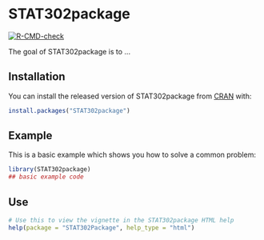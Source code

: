 
# STAT302package

<!-- badges: start -->
[![R-CMD-check](https://github.com/morgandputnam/STAT302package/workflows/R-CMD-check/badge.svg)](https://github.com/morgandputnam/STAT302package/actions)
<!-- badges: end -->

The goal of STAT302package is to ...

## Installation

You can install the released version of STAT302package from [CRAN](https://CRAN.R-project.org) with:

``` r
install.packages("STAT302package")
```

## Example

This is a basic example which shows you how to solve a common problem:

``` r
library(STAT302package)
## basic example code
```

## Use

``` r
# Use this to view the vignette in the STAT302package HTML help
help(package = "STAT302Package", help_type = "html")
```
